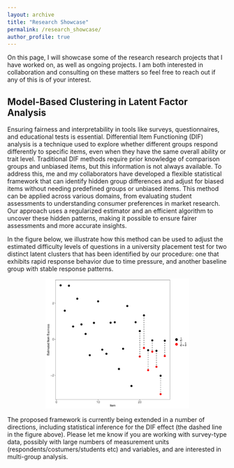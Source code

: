 ```yaml
---
layout: archive
title: "Research Showcase"
permalink: /research_showcase/
author_profile: true
---
```


On this page, I will showcase some of the research research projects that I have worked on, as well as ongoing projects. I am both interested in collaboration and consulting on these matters so feel free to reach out if any of this is of your interest.



## Model-Based Clustering in Latent Factor Analysis

Ensuring fairness and interpretability in tools like surveys, questionnaires, and educational tests is essential. Differential Item Functioning (DIF) analysis is a technique used to explore whether different groups respond differently to specific items, even when they have the same overall ability or trait level. Traditional DIF methods require prior knowledge of comparison groups and unbiased items, but this information is not always available. To address this, me and my collaborators have developed a flexible statistical framework that can identify hidden group differences and adjust for biased items without needing predefined groups or unbiased items. This method can be applied across various domains, from evaluating student assessments to understanding consumer preferences in market research. Our approach uses a regularized estimator and an efficient algorithm to uncover these hidden patterns, making it possible to ensure fairer assessments and more accurate insights.

In the figure below, we illustrate how this method can be used to adjust the estimated difficulty levels of questions in a university placement test for two distinct latent clusters that has been identified by our procedure: one that exhibits rapid response behavior due to time pressure, and another baseline group with stable response patterns.

<div style="text-align: center;">
    <img src="/images/Param_estimates.png" alt="Figure Description" style="width:65%;">
</div>

The proposed framework is currently being extended in a number of directions, including statistical inference for the DIF effect (the dashed line in the figure above). Please let me know if you are working with survey-type data, possibly with large numbers of measurement units (respondents/costumers/students etc) and variables, and are interested in multi-group analysis. 
